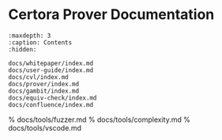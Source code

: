 Certora Prover Documentation
============================

```{toctree}
:maxdepth: 3
:caption: Contents
:hidden:

docs/whitepaper/index.md
docs/user-guide/index.md
docs/cvl/index.md
docs/prover/index.md
docs/gambit/index.md
docs/equiv-check/index.md
docs/confluence/index.md
```

% docs/tools/fuzzer.md
% docs/tools/complexity.md
% docs/tools/vscode.md
